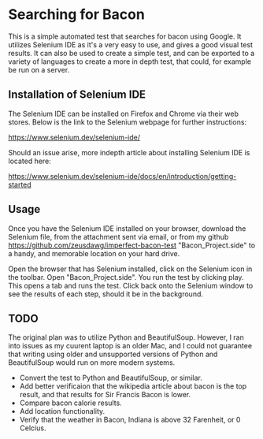 # Searching for Bacon

This is a simple automated test that searches for bacon using Google.  It utilizes Selenium IDE as it's a very easy to use, and gives a good visual test results.  It can also be used to create a simple test, and can be exported to a variety of languages to create a more in depth test, that could, for example be run on a server.

## Installation of Selenium IDE

The Selenium IDE can be installed on Firefox and Chrome via their web stores. Below is the link to the Selenium webpage for further instructions:

https://www.selenium.dev/selenium-ide/

Should an issue arise, more indepth article about installing Selenium IDE is located here:

https://www.selenium.dev/selenium-ide/docs/en/introduction/getting-started


## Usage 

Once you have the Selenium IDE installed on your browser, download the Selenium file, from the attachment sent via email, or from my github https://github.com/zeusdawg/imperfect-bacon-test "Bacon_Project.side" to a handy, and memorable location on your hard drive.  

Open the browser that has Selenium installed, click on the Selenium icon in the toolbar.  Open "Bacon_Project.side".  You run the test by clicking play. This opens a tab and runs the test.  Click back onto the Selenium window to see the results of each step, should it be in the background.  

## TODO

The original plan was to utilize Python and BeautifulSoup.  However, I ran into issues as my cuurent laptop is an older Mac, and I could not guarantee that writing using older and unsupported versions of Python and BeautifulSoup would run on more modern systems.

- Convert the test to Python and BeautifulSoup, or similar.
- Add better verificaion that the wikipedia article about bacon is the top result, and that results for Sir Francis Bacon is lower.
- Compare bacon calorie results.
- Add location functionality.
- Verify that the weather in Bacon, Indiana is above 32 Farenheit, or 0 Celcius. 
